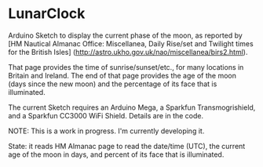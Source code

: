 # LunarClock
Arduino Sketch to display the current phase of the moon,
as reported by
[HM Nautical Almanac Office: Miscellanea, Daily Rise/set and Twilight times for the British Isles]
(http://astro.ukho.gov.uk/nao/miscellanea/birs2.html).

That page provides the time of sunrise/sunset/etc., for many locations in Britain and Ireland.
The end of that page provides the age of the moon (days since the new moon) and
the percentage of its face that is illuminated.

The current Sketch requires an Arduino Mega, a Sparkfun Transmogrishield,
and a Sparkfun CC3000 WiFi Shield.  Details are in the code.

NOTE: This is a work in progress. I'm currently developing it.

State: it reads HM Almanac page to read the date/time (UTC), the current age of the moon in days,
and percent of its face that is illuminated.
